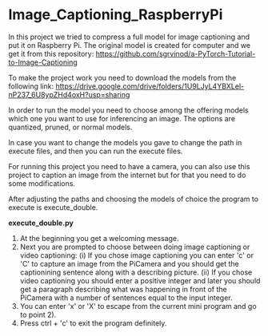 # Image_Captioning_RaspberryPi
In this project we tried to compress a full model for image captioning and put it on Raspberry Pi. The original model is created for computer and we get it from 
this repository: https://github.com/sgrvinod/a-PyTorch-Tutorial-to-Image-Captioning

To make the project work you need to download the models from the following link: https://drive.google.com/drive/folders/1U9LJyL4YBXLel-nP237_6U8ypZHd4oxH?usp=sharing

In order to run the model you need to choose among the offering models which one you want to use for inferencing an image. The options are quantized, pruned, or normal models.

In case you want to change the models you gave to change the path in execute files, and then you can run the execute files.

For running this project you need to have a camera, you can also use this project to caption an image from the internet but for that you need to do some modifications.


After adjusting the paths and choosing the models of choice the program to execute is execute_double.

**execute_double.py**

1) At the beginning you get a welcoming message.
2) Next you are prompted to choose between doing image captioning or video captioning: (i) If you chose image captioning you can enter 'c' or 'C' to capture an image from the PiCamera and you should get the captionining sentence along with a describing picture. (ii) If you chose video captioning you should enter a positive integer and later you should get a paragraph describing what was happening in front of the PiCamera with a number of sentences equal to the input integer.
4) You can enter 'x' or 'X' to escape from the current mini program and go to point 2).
5) Press ctrl + 'c' to exit the program definitely.
